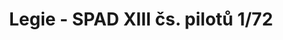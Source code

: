 ---
title: "Legie - SPAD XIII čs. pilotů  1/72"
price: 1800 
desc: "LIMITED EDITION, Legie - SPAD XIII čs. pilotů  1/72, razmera: 1/72"
img_path: "/assets/img/2126.jpg"
brand: AMMO
available: false
special_offer: false
new: false
soon: false
cat: "Plasticne-Makete"
subcat: "PM-EDUARD"
subsubcat: ""
sifra: "2126"
---